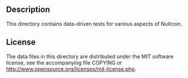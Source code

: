 Description
------------

This directory contains data-driven tests for various aspects of Nullcoin.

License
--------

The data files in this directory are distributed under the MIT software
license, see the accompanying file COPYING or
http://www.opensource.org/licenses/mit-license.php.

